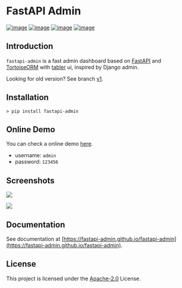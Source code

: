 # FastAPI Admin

[![image](https://img.shields.io/pypi/v/fastapi-admin.svg?style=flat)](https://pypi.python.org/pypi/fastapi-admin)
[![image](https://img.shields.io/github/license/fastapi-admin/fastapi-admin)](https://github.com/fastapi-admin/fastapi-admin)
[![image](https://github.com/fastapi-admin/fastapi-admin/workflows/gh-pages/badge.svg)](https://github.com/fastapi-admin/fastapi-admin/actions?query=workflow:gh-pages)
[![image](https://github.com/fastapi-admin/fastapi-admin/workflows/pypi/badge.svg)](https://github.com/fastapi-admin/fastapi-admin/actions?query=workflow:pypi)

## Introduction

`fastapi-admin` is a fast admin dashboard based on [FastAPI](https://github.com/tiangolo/fastapi)
and [TortoiseORM](https://github.com/tortoise/tortoise-orm/) with [tabler](https://github.com/tabler/tabler) ui,
inspired by Django admin.

Looking for old version? See branch [v1](https://github.com/fastapi-admin/fastapi-admin/tree/v1).

## Installation

```shell
> pip install fastapi-admin
```

## Online Demo

You can check a online demo [here](https://fastapi-admin.long2ice.cn).

- username: `admin`
- password: `123456`

## Screenshots

![](https://raw.githubusercontent.com/fastapi-admin/fastapi-admin/dev/images/login.png)

![](https://raw.githubusercontent.com/fastapi-admin/fastapi-admin/dev/images/dashboard.png)

## Documentation

See documentation at [https://fastapi-admin.github.io/fastapi-admin](https://fastapi-admin.github.io/fastapi-admin).

## License

This project is licensed under the
[Apache-2.0](https://github.com/fastapi-admin/fastapi-admin/blob/master/LICENSE)
License.
